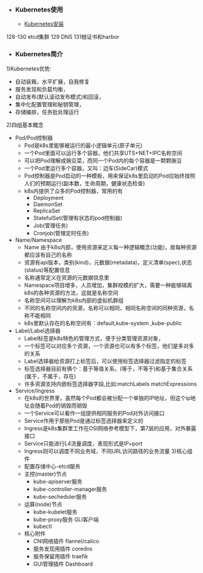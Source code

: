 + ### Kubernetes使用
    + [Kubernetes安装](https://github.com/Kingserch/Job-accumulation/blob/Kubernetes/k8s/k8s.md)

128-130 etcd集群
129 DNS
131根证书和harbor	
+ ### Kubernetes简介

1)Kubernetes优势:
- 自动装箱，水平扩展，自我修复  
- 服务发现和负载均衡，  
- 自动发布(默认滚动发布模式)和回滚，  
- 集中化配置管理和秘钥管理，  
- 存储编排，任务批处理运行
  
2)四组基本概念
- Pod/Pod控制器  
	- Pod是k8s里能够被运行的最小逻辑单元(原子单元)
	- 一个Pod里面可以运行多个容器，他们共享UTS+NET+IPC名称空间
	- 可以把Pod理解成豌豆菜，而同一个Pod内的每个容器是一颗颗豌豆
	- 一个Pod里运行多个容器，又叫：边车(SideCar)模式
	- Pod控制器是Pod启动的一种模板，用来保证k8s里启动的Pod应始终按照人们的预期运行(副本数，生命周期，健康状态检查)
	- k8s内提供了众多的Pod控制器，常用的有
		- Deployment
		- DaemonSet
		- ReplicaSet
		- StatefulSet(管理有状态的pod控制器)
		- Job(管理任务)
		- Cronjob(管理定时任务)
- Name/Namespace
	- Name 由于k8s内部，使用资源来定义每一种逻辑概念(功能)，故每种资源都应该有自己的名称
	- 资源有api版本，类别(kind)，元数据(metadata)，定义清单(spec),状态(status)等配置信息
	- 名称通常定义在资源的元数据信息里
	- Namespace项目增多，人员增加，集群规模的扩大，需要一种能够隔离k8s的各种资源的方法，这就是名称空间
	- 名称空间可以理解为k8s内部的虚拟机群组
	- 不同的名称空间内的资源，名称可以相同，相同名称空间的同种资源，名称不能相同
	- k8s里默认存在的名称空间有：default,kube-system ,kube-public
- Label/Label选择器
	- Label标签是k8s特色的管理方式，便于分类管理资源对象，
	- 一个标签可以对应多个资源，一个资源也可以有多个标签，他们是多对多的关系
	- Label选择器给资源打上标签后，可以使用标签选择器过滤指定的标签
	- 标签选择器目前有俩个：基于等值关系，(等于，不等于)和基于集合关系(属于，不属于，存在)
	- 许多资源支持内嵌标签选择器字段,比如:matchLabels matchExpressions
- Service/Ingress 
	- 在k8s的世界里，虽然每个Pod都会被分配一个单独的IP地址，但这个ip地址会随着Pod的销毁而销毁
	- 一个Service可以看作一组提供相同服务的Pod对外访问接口
	- Service作用于那些Pod是通过标签选择器来定义的
	- Ingress是k8s集群里工作在OSI网络参考模型下，第7层的应用，对外暴露接口
	- Service只能进行L4流量调度，表现形式是IP+port
	- Ingress则可以调度不同业务域，不同URL访问路径的业务流量
3)核心组件
	- 配置存储中心-etcd服务
	- 主控(master)节点
		- kube-apiserver服务
		- kube-controller-manager服务
		- kube-secheduler服务
	- 运算(node)节点
		- kube-kubelet服务
		- kube-proxy服务
	GLI客户端
		- kubectl
	- 核心附件
		- CNI网络插件 flannel/calico
		- 服务发现用插件 coredns
		- 服务保留用插件 traefik
		- GUI管理插件 Dashboard
